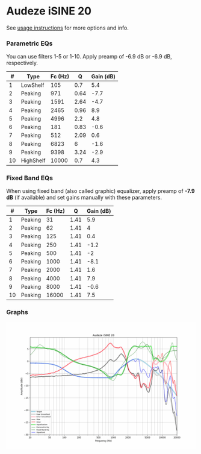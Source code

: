 # Audeze iSINE 20
See [usage instructions](https://github.com/jaakkopasanen/AutoEq#usage) for more options and info.

### Parametric EQs
You can use filters 1-5 or 1-10. Apply preamp of -6.9 dB or -6.9 dB, respectively.

|   # | Type      |   Fc (Hz) |    Q |   Gain (dB) |
|-----|-----------|-----------|------|-------------|
|   1 | LowShelf  |       105 | 0.7  |         5.4 |
|   2 | Peaking   |       971 | 0.64 |        -7.7 |
|   3 | Peaking   |      1591 | 2.64 |        -4.7 |
|   4 | Peaking   |      2465 | 0.96 |         8.9 |
|   5 | Peaking   |      4996 | 2.2  |         4.8 |
|   6 | Peaking   |       181 | 0.83 |        -0.6 |
|   7 | Peaking   |       512 | 2.09 |         0.6 |
|   8 | Peaking   |      6823 | 6    |        -1.6 |
|   9 | Peaking   |      9398 | 3.24 |        -2.9 |
|  10 | HighShelf |     10000 | 0.7  |         4.3 |

### Fixed Band EQs
When using fixed band (also called graphic) equalizer, apply preamp of **-7.9 dB** (if available) and set gains manually with these parameters.

|   # | Type    |   Fc (Hz) |    Q |   Gain (dB) |
|-----|---------|-----------|------|-------------|
|   1 | Peaking |        31 | 1.41 |         5.9 |
|   2 | Peaking |        62 | 1.41 |         4   |
|   3 | Peaking |       125 | 1.41 |         0.4 |
|   4 | Peaking |       250 | 1.41 |        -1.2 |
|   5 | Peaking |       500 | 1.41 |        -2   |
|   6 | Peaking |      1000 | 1.41 |        -8.1 |
|   7 | Peaking |      2000 | 1.41 |         1.6 |
|   8 | Peaking |      4000 | 1.41 |         7.9 |
|   9 | Peaking |      8000 | 1.41 |        -0.6 |
|  10 | Peaking |     16000 | 1.41 |         7.5 |

### Graphs
![](./Audeze%20iSINE%2020.png)
